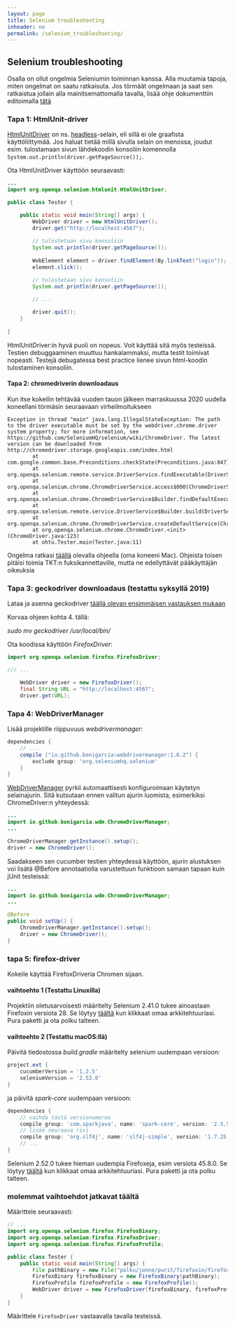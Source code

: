 ```yaml
---
layout: page
title: Selenium troubleshooting
inheader: no
permalink: /selenium_troubleshooting/
---
```


## Selenium troubleshooting

Osalla on ollut ongelmia Seleniumin toiminnan kanssa. Alla muutamia tapoja, miten ongelmat on saatu ratkaisuta. Jos törmäät ongelmaan ja saat sen ratkaistua jollain alla mainitsemattomalla tavalla, lisää ohje dokumenttiin editoimalla [tätä](https://github.com/ohjelmistotuotanto-hy/ohjelmistotuotanto-hy.github.io/blob/master/selenium_troubleshooting.md)

### Tapa 1: HtmlUnit-driver

[HtmlUnitDriver](https://github.com/SeleniumHQ/selenium/wiki/HtmlUnitDriver) on ns. [headless](https://en.wikipedia.org/wiki/Headless_browser)-selain, eli sillä ei ole graafista käyttöliittymää. Jos haluat tietää millä sivulla selain on menossa, joudut esim. tulostamaan sivun lähdekoodin konsoliin komennolla <code>System.out.println(driver.getPageSource());</code>.

Ota HtmlUnitDriver käyttöön seuraavasti:

```java
...
import org.openqa.selenium.htmlunit.HtmlUnitDriver;

public class Tester {

    public static void main(String[] args) {
        WebDriver driver = new HtmlUnitDriver();
        driver.get("http://localhost:4567");
        
        // tulostetaan sivu konsoliin
        System.out.println(driver.getPageSource());
        
        WebElement element = driver.findElement(By.linkText("login"));
        element.click();

        // tulostetaan sivu konsoliin
        System.out.println(driver.getPageSource());
        
        // ...

        driver.quit();
    }
    
}
```

HtmlUnitDriver:in hyvä puoli on nopeus. Voit käyttää sitä myös testeissä. Testien debuggaaminen muuttuu hankalammaksi, mutta testit toimivat nopeasti. Testejä debugatessa best practice lienee sivun html-koodin tulostaminen konsoliin.

#### Tapa 2: chromedriverin downloadaus

Kun itse kokeilin tehtävää vuoden tauon jälkeen marraskuussa 2020 uudella koneellani törmäsin seuraavaan virheilmoitukseen

```
Exception in thread "main" java.lang.IllegalStateException: The path to the driver executable must be set by the webdriver.chrome.driver system property; for more information, see https://github.com/SeleniumHQ/selenium/wiki/ChromeDriver. The latest version can be downloaded from http://chromedriver.storage.googleapis.com/index.html
        at com.google.common.base.Preconditions.checkState(Preconditions.java:847)
        at org.openqa.selenium.remote.service.DriverService.findExecutable(DriverService.java:125)
        at org.openqa.selenium.chrome.ChromeDriverService.access$000(ChromeDriverService.java:35)
        at org.openqa.selenium.chrome.ChromeDriverService$Builder.findDefaultExecutable(ChromeDriverService.java:156)
        at org.openqa.selenium.remote.service.DriverService$Builder.build(DriverService.java:346)
        at org.openqa.selenium.chrome.ChromeDriverService.createDefaultService(ChromeDriverService.java:91)
        at org.openqa.selenium.chrome.ChromeDriver.<init>(ChromeDriver.java:123)
        at ohtu.Tester.main(Tester.java:11)
```

Ongelma ratkasi [täällä](https://github.com/SeleniumHQ/selenium/wiki/ChromeDriver#quick-installation) olevalla ohjeella (oma koneeni Mac). Ohjeista toisen pitäisi toimia TKT:n fuksikannettaville, mutta ne edellyttävät pääkäyttäjän oikeuksia

### Tapa 3: geckodriver downloadaus (testattu syksyllä 2019)

Lataa ja asenna geckodriver [täällä olevan ensimmäisen vastauksen mukaan](https://askubuntu.com/questions/870530/how-to-install-geckodriver-in-ubuntu)

Korvaa ohjeen kohta 4. tällä: 

_sudo mv geckodriver /usr/local/bin/_

Ota koodissa käyttöön _FirefoxDriver_:

```java
import org.openqa.selenium.firefox.FirefoxDriver;

/// ...

    WebDriver driver = new FirefoxDriver();
    final String URL = "http://localhost:4567";
    driver.get(URL);
```

### Tapa 4: WebDriverManager

Lisää projektille riippuvuus _webdrivermanager_:

```groovy
dependencies {
    // ...
    compile ("io.github.bonigarcia:webdrivermanager:1.6.2") {
        exclude group: 'org.seleniumhq.selenium'
    }
}
```

[WebDriverManager](https://github.com/bonigarcia/webdrivermanager) pyrkii automaattisesti konfiguroimaan käytetyn selainajurin. Sitä kutsutaan ennen valitun ajurin luomista, esimerkiksi ChromeDriver:n yhteydessä:

```java
...
import io.github.bonigarcia.wdm.ChromeDriverManager;
...

ChromeDriverManager.getInstance().setup();
driver = new ChromeDriver();
```

Saadakseen sen cucumber testien yhteydessä käyttöön, ajurin alustuksen voi lisätä @Before annotaatiolla varustettuun funktioon samaan tapaan kuin jUnit testeissä:

```java
...
import io.github.bonigarcia.wdm.ChromeDriverManager;
...

@Before
public void setUp() {
    ChromeDriverManager.getInstance().setup();
    driver = new ChromeDriver();
}
```

### tapa 5: firefox-driver

Kokeile käyttää FirefoxDriveria Chromen sijaan. 

#### vaihtoehto 1 (Testattu Linuxilla)

Projektiin oletusarvoisesti määritelty Selenium 2.41.0 tukee ainoastaan Firefoxin versiota 28. Se löytyy [täältä](https://ftp.mozilla.org/pub/firefox/releases/28.0/) kun klikkaat omaa arkkitehtuuriasi. Pura paketti ja ota polku talteen.

#### vaihtoehto 2 (Testattu macOS:llä)

Päivitä tiedostossa _build.gradle_ määritelty selenium uudempaan versioon:

```groovy
project.ext {
    cucumberVersion = '1.2.5'
    seleniumVersion = '2.52.0'
}
```

ja päivitä _spark-core_ uudempaan versioon:

```groovy
dependencies {
    // vaihda tästä versionumeroa
    compile group: 'com.sparkjava', name: 'spark-core', version: '2.5.5'
    // lisää seuraava rivi
    compile group: 'org.slf4j', name: 'slf4j-simple', version: '1.7.25'
    // ...
}
```

Selenium 2.52.0 tukee hieman uudempia Firefoxeja, esim versiota 45.8.0. Se löytyy [täältä](https://ftp.mozilla.org/pub/firefox/releases/45.8.0esr/) kun klikkaat omaa arkkitehtuuriasi. Pura paketti ja ota polku talteen.

### molemmat vaihtoehdot jatkavat täältä

Määrittele seuraavasti:
```java
// ...
import org.openqa.selenium.firefox.FirefoxBinary;
import org.openqa.selenium.firefox.FirefoxDriver;
import org.openqa.selenium.firefox.FirefoxProfile;

public class Tester {
    public static void main(String[] args) {
        File pathBinary = new File("polku/jonne/purit/firefoxin/firefox.exe");
        FirefoxBinary firefoxBinary = new FirefoxBinary(pathBinary);
        FirefoxProfile firefoxProfile = new FirefoxProfile();
        WebDriver driver = new FirefoxDriver(firefoxBinary, firefoxProfile);
    } 
}   
```

Määrittele <code>FirefoxDriver</code> vastaavalla tavalla testeissä.
 
